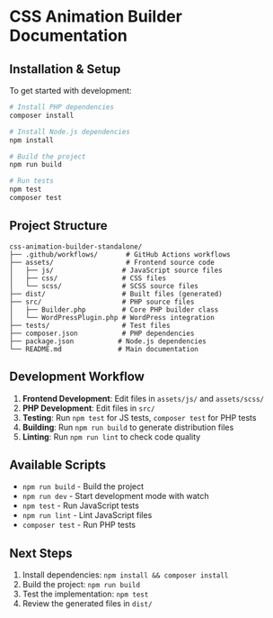 # CSS Animation Builder Documentation

## Installation & Setup

To get started with development:

```bash
# Install PHP dependencies
composer install

# Install Node.js dependencies
npm install

# Build the project
npm run build

# Run tests
npm test
composer test
```

## Project Structure

```
css-animation-builder-standalone/
├── .github/workflows/       # GitHub Actions workflows
├── assets/                  # Frontend source code
│   ├── js/                 # JavaScript source files
│   ├── css/                # CSS files
│   └── scss/               # SCSS source files
├── dist/                   # Built files (generated)
├── src/                    # PHP source files
│   ├── Builder.php         # Core PHP builder class
│   └── WordPressPlugin.php # WordPress integration
├── tests/                  # Test files
├── composer.json           # PHP dependencies
├── package.json           # Node.js dependencies
└── README.md              # Main documentation
```

## Development Workflow

1. **Frontend Development**: Edit files in `assets/js/` and `assets/scss/`
2. **PHP Development**: Edit files in `src/`
3. **Testing**: Run `npm test` for JS tests, `composer test` for PHP tests
4. **Building**: Run `npm run build` to generate distribution files
5. **Linting**: Run `npm run lint` to check code quality

## Available Scripts

- `npm run build` - Build the project
- `npm run dev` - Start development mode with watch
- `npm test` - Run JavaScript tests
- `npm run lint` - Lint JavaScript files
- `composer test` - Run PHP tests

## Next Steps

1. Install dependencies: `npm install && composer install`
2. Build the project: `npm run build`
3. Test the implementation: `npm test`
4. Review the generated files in `dist/`
